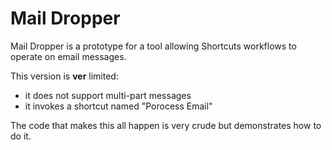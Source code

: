# Mail Dropper

Mail Dropper is a prototype for a tool allowing Shortcuts workflows to operate on email messages.  

This version is **ver** limited:

- it does not support multi-part messages
- it invokes a shortcut named "Porocess Email"

The code that makes this all happen is very crude but demonstrates how to do it.

